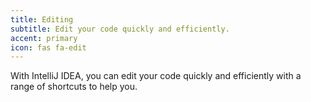 ```yaml
---
title: Editing
subtitle: Edit your code quickly and efficiently.
accent: primary
icon: fas fa-edit
---
```


With IntelliJ IDEA, you can edit your code quickly and efficiently with a range of shortcuts to help you.
